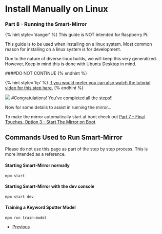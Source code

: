 # Install Manually on Linux
### Part 8 - Running the Smart-Mirror

{% hint style='danger' %}
This guide is NOT intended for Raspberry Pi.

This guide is to be used when installing on a linux system. Most common reason for installing on a linux system is for development.

Due to the nature of diverse linux builds, we will keep this very generalized. However, Keep in mind this is done with Ubuntu Desktop in mind. 

####DO NOT CONTINUE
{% endhint %}

{% hint style='tip' %}
[If you would prefer you can also watch the tutorial video for this step here.](#)
{% endhint %}

![](http://i.giphy.com/3otPoS81loriI9sO8o.gif)
#Congratulations! You've completed all the steps!!

Now for some details to assist in running the mirror...

To make the mirror automatically start at boot check out [Part 7 - Final Touches, Option 3 - Start The Mirror on Boot](Part-7.md#option-3---start-the-mirror-on-boot).

## Commands Used to Run Smart-Mirror

Please do not use this page as part of the step by step process. This is more intended as a reference.

#### Starting Smart-Mirror normally
```
npm start
```
#### Starting Smart-Mirror with the dev console
```
npm start dev
```
#### Training a Keyword Spotter Model
```
npm run train-model
```

<ul class="pager">
  <li class="previous"><a href="Part-8.html">Previous</a></li>
</ul>